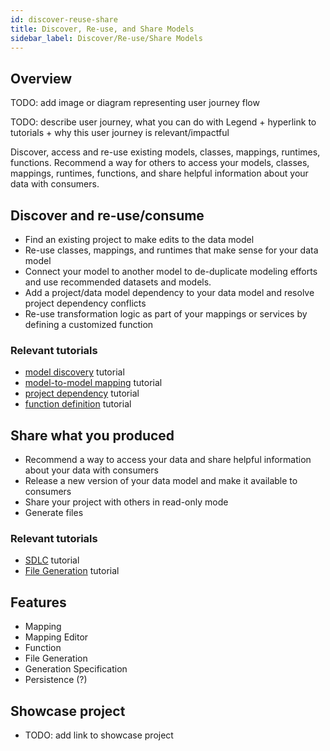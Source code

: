 ```yaml
---
id: discover-reuse-share
title: Discover, Re-use, and Share Models
sidebar_label: Discover/Re-use/Share Models
---
```


## Overview 

TODO: add image or diagram representing user journey flow

TODO: describe user journey, what you can do with Legend + hyperlink to tutorials + why this user journey is relevant/impactful

Discover, access and re-use existing models, classes, mappings, runtimes, functions. Recommend a way for others to access your models, classes, mappings, runtimes, functions, and share helpful information about your data with consumers.

## Discover and re-use/consume

- Find an existing project to make edits to the data model
- Re-use classes, mappings, and runtimes that make sense for your data model
- Connect your model to another model to de-duplicate modeling efforts and use recommended datasets and models.
- Add a project/data model dependency to your data model and resolve project dependency conflicts 
- Re-use transformation logic as part of your mappings or services by defining a customized function

### Relevant tutorials
- [model discovery](../tutorials/studio-find-models.md) tutorial
- [model-to-model mapping](../tutorials/studio-m2m-mapping) tutorial
- [project dependency](../tutorials/studio-project-dependencies.md) tutorial
- [function definition](../tutorials/studio-function.md) tutorial

## Share what you produced

- Recommend a way to access your data and share helpful information about your data with consumers
- Release a new version of your data model and make it available to consumers
- Share your project with others in read-only mode
- Generate files

### Relevant tutorials
- [SDLC](../tutorials/studio-sdlc.md) tutorial
- [File Generation](../tutorials/studio-file-generation.md) tutorial

## Features
- Mapping
- Mapping Editor
- Function
- File Generation
- Generation Specification
- Persistence (?)

## Showcase project
- TODO: add link to showcase project


